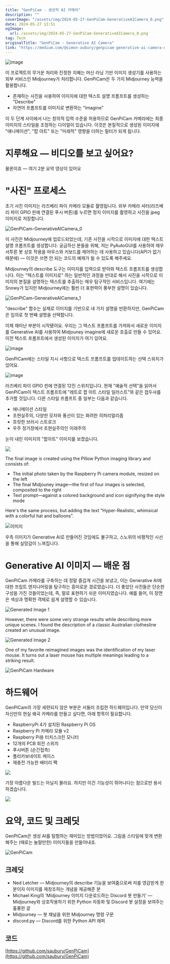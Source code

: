 ```yaml
---
title: "GenPiCam - 생성적 AI 카메라"
description: ""
coverImage: "/assets/img/2024-05-27-GenPiCam-GenerativeAICamera_0.png"
date: 2024-05-27 13:51
ogImage:
  url: /assets/img/2024-05-27-GenPiCam-GenerativeAICamera_0.png
tag: Tech
originalTitle: "GenPiCam - Generative AI Camera"
link: "https://medium.com/@simon-aubury/genpicam-generative-ai-camera-dfd8123ac6f6"
---
```


![image](https://miro.medium.com/v2/resize:fit:1268/1*eZzfeCJggafmHaYGcjqEDA.gif)

이 프로젝트의 무거운 처리와 진정한 지혜는 머신 러닝 기반 이미지 생성기를 사용하는 외부 서비스인 Midjourney가 처리합니다. GenPiCam은 두 가지 Midjourney 능력을 활용합니다.

- 존재하는 사진을 사용하여 이미지에 대한 텍스트 설명 프롬프트를 생성하는 "Describe"
- 자연어 프롬프트를 이미지로 변환하는 "Imagine"

이 두 단계 사이에서 나는 창의적 입력 수준을 허용하므로 GenPiCam 카메라에는 최종 이미지의 스타일을 조정하는 다이얼이 있습니다. 이것은 본질적으로 생성된 이미지에 "애니메이션", "팝 아트" 또는 "미래적" 영향을 더하는 필터가 되게 됩니다.

<div class="content-ad"></div>

# 지루해요 — 비디오를 보고 싶어요?

물론이죠 — 여기 2분 요약 영상이 있어요

# "사진" 프로세스

초기 사진 이미지는 라즈베리 파이 카메라 모듈로 촬영됩니다. 외부 카메라 셔터(라즈베리 파이 GPIO 핀에 연결된 푸시 버튼)를 누르면 정지 이미지를 촬영하고 사진을 jpeg 이미지로 저장합니다.

<div class="content-ad"></div>

![GenPiCam-GenerativeAICamera_0](/assets/img/2024-05-27-GenPiCam-GenerativeAICamera_0.png)

이 사진은 Midjourney에 업로드되었는데, 기존 사진을 시작으로 이미지에 대한 텍스트 설명 프롬프트를 생성합니다. 궁금하신 분들을 위해, 저는 PyAutoGUI를 사용하여 매우 서투른 봇 상호 작용을 마우스와 키보드를 제어하는 데 사용하고 있습니다(API가 없기 때문에) — 이것은 쓰면 안 되는 코드의 예제가 될 수 있도록 해주세요.

Midjourney의 describe 도구는 이미지를 입력으로 받아와 텍스트 프롬프트를 생성합니다. 이는 "텍스트를 이미지로" 하는 일반적인 과정을 반대로 해서 사진을 시작으로 이미지의 본질을 설명하는 텍스트를 추출하는 매우 탐구적인 서비스입니다. 여기에는 Snowy가 있지만 Midjourney에는 훨씬 더 표현력이 풍부한 설명이 있습니다.

![GenPiCam-GenerativeAICamera_1](/assets/img/2024-05-27-GenPiCam-GenerativeAICamera_1.png)

<div class="content-ad"></div>

"describe" 함수는 실제로 이미지를 기반으로 네 가지 설명을 반환하지만, GenPiCam은 임의로 첫 번째 설명을 선택합니다.

이제 재미난 부분이 시작됐어요. 우리는 그 텍스트 프롬프트를 가져와서 새로운 이미지를 Generative AI를 사용하여 Midjouney imagine에 새로운 호출로 만들 수 있어요. 이전 텍스트 프롬프트에서 생성된 이미지가 여기 있어요.

![image](/assets/img/2024-05-27-GenPiCam-GenerativeAICamera_2.png)

GenPiCam에는 스타일 지시 사항으로 텍스트 프롬프트를 업데이트하는 선택 스위치가 있어요.

<div class="content-ad"></div>

![image](/assets/img/2024-05-27-GenPiCam-GenerativeAICamera_3.png)

라즈베리 파이 GPIO 핀에 연결된 12진 스위치입니다. 현재 "예술적 선택"을 읽어서 GenPiCam이 텍스트 프롬프트에 "레트로 팝 아트 스타일 일러스트"와 같은 접두사를 추가할 것입니다. 다른 스타일 프롬프트 중 일부는 다음과 같습니다.

- 애니메이션 스타일
- 초현실주의, 다양한 모자와 풍선이 있는 화려한 히퍼리얼리즘
- 흐릿한 브러시 스트로크
- 우주 정거장에서 초현실주의인 미래주의

눈이 내린 이미지의 "팝아트" 이미지를 보겠습니다.

<div class="content-ad"></div>


[![](/assets/img/2024-05-27-GenPiCam-GenerativeAICamera_4.png)](https://example.com)

The final image is created using the Pillow Python imaging library and consists of:

- The initial photo taken by the Raspberry Pi camera module, resized on the left
- The final Midjouney image—the first of four images is selected, composited to the right
- Text prompt—against a colored background and icon signifying the style mode

Here's the same process, but adding the text “Hyper-Realistic, whimsical with a colorful hat and balloons”.


<div class="content-ad"></div>


![이미지](/assets/img/2024-05-27-GenPiCam-GenerativeAICamera_5.png)

우측 이미지가 Generative AI로 만들어진 것임에도 불구하고, 스노위의 비평적인 시선을 통해 실망감이 느껴집니다.

# Generative AI 이미지 — 배운 점

GenPiCam 카메라를 구축하는 데 정말 즐겁게 시간을 보냈고, 이는 Generative AI에 대한 프립트 엔지니어링을 탐구하는 흥미로운 경로였습니다. 더 좋았던 사진들은 단순한 구성을 가진 것들이었는데, 즉, 말로 표현하기 쉬운 이미지였습니다. 예를 들어, 이 장면은 색상과 명확한 객체로 쉽게 설명할 수 있습니다.


<div class="content-ad"></div>


![Generated Image 1](/assets/img/2024-05-27-GenPiCam-GenerativeAICamera_6.png)

However, there were some very strange results while describing more unique scenes. I found the description of a classic Australian clothesline created an unusual image.

![Generated Image 2](/assets/img/2024-05-27-GenPiCam-GenerativeAICamera_7.png)

One of my favorite reimagined images was the identification of my laser mouse. It turns out a laser mouse has multiple meanings leading to a striking result.


<div class="content-ad"></div>


![GenPiCam Hardware](/assets/img/2024-05-27-GenPiCam-GenerativeAICamera_8.png)

# 하드웨어

GenPiCam의 가장 세련되지 않은 부분은 서둘러 조립한 하드웨어입니다. 만약 당신이 자신만의 현실 왜곡 카메라를 만들고 싶다면, 아래 항목이 필요합니다.

- RaspberryPi 4가 설치된 Raspberry Pi OS
- Raspberry Pi 카메라 모듈 v2
- Raspberry Pi용 터치스크린 모니터
- 12개의 PCB 회전 스위치
- 푸시버튼 (순간접촉)
- 폴리카보네이트 케이스
- 재충전 가능한 배터리 팩


<div class="content-ad"></div>

<img src="/assets/img/2024-05-27-GenPiCam-GenerativeAICamera_9.png" />

가장 아름다운 빌드는 아닐지 몰라요. 하지만 이건 기능성이 뛰어나다는 점으로만 용서하겠습니다.

<img src="/assets/img/2024-05-27-GenPiCam-GenerativeAICamera_10.png" />

# 요약, 코드 및 크레딧

<div class="content-ad"></div>

GenPiCam은 생성 AI를 탐험하는 재미있는 방법이었어요. 그림을 스타일에 맞게 변환해주는 (때로는 놀랄만한) 이미지들을 만들어내죠.

![GenPiCam](/assets/img/2024-05-27-GenPiCam-GenerativeAICamera_11.png)

## 크레딧

- Ned Letcher — Midjourney의 describe 기능을 보여줌으로써 저를 영감받게 한 분이자 이미지를 재창조하는 개념을 제공해준 분
- Michael King의 'Midjourney 이미지 다운로드하는 Discord 봇 만들기' — Midjourney와 상호작용하기 위한 Python 자동화 및 Discord 봇 설정을 보여주는 훌륭한 글
- Midjourney — 봇 채널을 위한 Midjourney 명령 구문
- discord.py — Discord를 위한 Python API 래퍼

<div class="content-ad"></div>

## 코드

[https://github.com/saubury/GenPiCam](https://github.com/saubury/GenPiCam)
